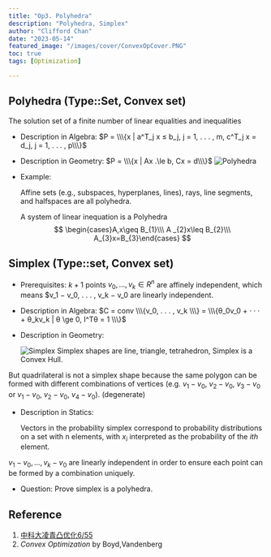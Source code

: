 ```yaml
---
title: "Op3. Polyhedra"
description: "Polyhedra, Simplex"
author: "Clifford Chan"
date: "2023-05-14"
featured_image: "/images/cover/ConvexOpCover.PNG"
toc: true
tags: [Optimization]

---
```


## Polyhedra (Type::Set, Convex set)

The solution set of a finite number of linear equalities
and inequalities

- Description in Algebra: $P = \\\{x | a^T_j x ≤ b_j, j = 1, . . . , m, c^T_j x = d_j, j = 1, . . . , p\\\}$
- Description in Geometry: $P = \\\{x | Ax .\le b, Cx = d\\\}$
![Polyhedra](/images/Mathfolder/Polyhedra.png)
- Example: 

    Affine sets (e.g., subspaces, hyperplanes, lines), rays, line segments, and halfspaces are all polyhedra.

    A system of linear inequation is a Polyhedra 
    $$
    \begin{cases}A,x\geq B_{1}\\\
    A _{2}x\leq B_{2}\\\
    A_{3}x=B_{3}\end{cases}
    $$


## Simplex (Type::set, Convex set)

- Prerequisites: $k + 1$ points $v_0, . . . , v_k ∈ R^n$ are affinely independent, which means $v_1 − v_0, . . . , v_k − v_0 are linearly independent. 
- Description in Algebra: 
$C = conv \\\{v_0, . . . , v_k \\\} = \\\{θ_0v_0 + · · · + θ_kv_k | θ \ge 0, I^Tθ = 1 \\\}$
- Description in Geometry:  

    ![Simplex](/images/Mathfolder/Simplex.PNG)
    Simplex shapes are line, triangle, tetrahedron, Simplex is a Convex Hull.

But quadrilateral is not a simplex shape because the same polygon can be formed with different combinations of vertices (e.g. $v_1- v_0$, $v_2-v_0$, $v_3-v_0$ or $v_1-v_0$, $v_2-v_0$, $v_4-v_0$). (degenerate)

- Description in Statics:
    
    Vectors in the probability simplex correspond to probability distributions on a set with n elements, with $x_i$ interpreted as the probability of the $ith$ element.

$v_1 - v_0, . . . , v_k - v_0$ are linearly independent in order to ensure each point can be formed by a combination uniquely.

- Question: Prove simplex is a polyhedra.

## Reference

1. [中科大凌青凸优化6/55](https://www.youtube.com/watch?v=wXlf3lnSY2w)
2. _Convex Optimization_ by Boyd,Vandenberg